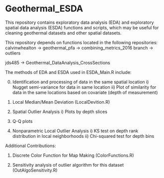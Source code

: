 # Geothermal_ESDA
This repository contains exploratory data analysis (EDA) and exploratory spatial data analysis (ESDA) functions and scripts, which may be useful for cleaning geothermal datasets and other spatial datasets.

This repository depends on functions located in the following repositories:
calvinwhealton -> geothermal_pfa -> combining_metrics_2016 branch -> outliers

jds485 -> Geothermal_DataAnalysis_CrossSections

The methods of EDA and ESDA used in ESDA_Main.R include:

0) Identification and processing of data in the same spatial location
  i) Nugget semi-variance for data in same location
  ii) Plot of similarity for data in the same locations based on covariate (depth of measurement)

1) Local Median/Mean Deviation (LocalDevition.R)

2) Spatial Outlier Analysis
  i) Plots by depth slices

3) Q-Q plots

4) Nonparametric Local Outlier Analysis
  i) KS test on depth rank distribution in local neighborhoods
  ii) Chi-squared test for depth bins

Additional Contributions:
1) Discrete Color Function for Map Making (ColorFunctions.R)

2) Sensitivity analysis of outlier algorithm for this dataset (OutAlgoSensitivity.R)
